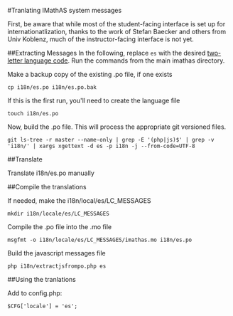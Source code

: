 #Tranlating IMathAS system messages

First, be aware that while most of the student-facing interface is set up for
internationatlization, thanks to the work of Stefan Baecker and others from 
Univ Koblenz, much of the instructor-facing interface is not yet.

##Extracting Messages
In the following, replace `es` with the desired [two-letter language code](https://www.w3schools.com/tags/ref_language_codes.asp). 
Run the commands from the main imathas directory.

Make a backup copy of the existing .po file, if one exists

`cp i18n/es.po i18n/es.po.bak`

If this is the first run, you'll need to create the language file

`touch i18n/es.po`

Now, build the .po file. This will process the appropriate git versioned files.

`git ls-tree -r master --name-only | grep -E '(php|js)$' | grep -v 'i18n/' | xargs xgettext -d es -p i18n -j --from-code=UTF-8`

##Translate

Translate i18n/es.po manually

##Compile the translations

If needed, make the i18n/local/es/LC_MESSAGES

`mkdir i18n/locale/es/LC_MESSAGES`

Compile the .po file into the .mo file

`msgfmt -o i18n/locale/es/LC_MESSAGES/imathas.mo i18n/es.po`

Build the javascript messages file

`php i18n/extractjsfrompo.php es`

##Using the tranlations

Add to config.php:

`$CFG['locale'] = 'es';`
